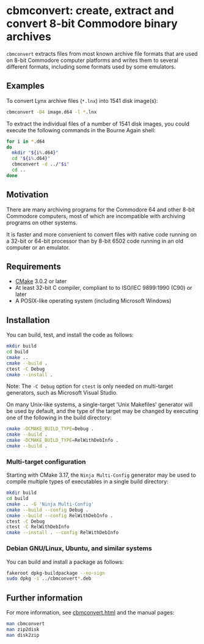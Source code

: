 # cbmconvert: create, extract and convert 8-bit Commodore binary archives

`cbmconvert` extracts files from most known archive file formats that
are used on 8-bit Commodore computer platforms and writes them to
several different formats, including some formats used by some
emulators.

## Examples

To convert Lynx archive files (`*.lnx`) into 1541 disk image(s):
```sh
cbmconvert -D4 image.d64 -l *.lnx
```
To extract the individual files of a number of 1541 disk images, you
could execute the following commands in the Bourne Again shell:
```bash
for i in *.d64
do
  mkdir "${i%.d64}"
  cd "${i%.d64}"
  cbmconvert -d ../"$i"
  cd ..
done
```

## Motivation

There are many archiving programs for the Commodore 64 and other 8-bit
Commodore computers, most of which are incompatible with archiving
programs on other systems.

It is faster and more convenient to convert files with native code
running on a 32-bit or 64-bit processor than by 8-bit 6502 code
running in an old computer or an emulator.

## Requirements

* [CMake](https://cmake.org) 3.0.2 or later
* At least 32-bit C compiler, compliant to to ISO/IEC 9899:1990 (C90) or later
* A POSIX-like operating system (including Microsoft Windows)

## Installation

You can build, test, and install the code as follows:

```sh
mkdir build
cd build
cmake ..
cmake --build .
ctest -C Debug
cmake --install .
```
Note: The `-C Debug` option for `ctest` is only needed on
multi-target generators, such as Microsoft Visual Studio.

On many Unix-like systems, a single-target 'Unix Makefiles' generator
will be used by default, and the type of the target may be changed
by executing one of the following in the build directory:
```sh
cmake -DCMAKE_BUILD_TYPE=Debug .
cmake --build .
cmake -DCMAKE_BUILD_TYPE=RelWithDebInfo .
cmake --build .
```

### Multi-target configuration

Starting with CMake 3.17, the `Ninja Multi-Config` generator may be used
to compile multiple types of executables in a single build directory:

```sh
mkdir build
cd build
cmake .. -G 'Ninja Multi-Config'
cmake --build --config Debug .
cmake --build --config RelWithDebInfo .
ctest -C Debug
ctest -C RelWithDebInfo
cmake --install . --config RelWithDebInfo
```

### Debian GNU/Linux, Ubuntu, and similar systems

You can build and install a package as follows:
```sh
fakeroot dpkg-buildpackage --no-sign
sudo dpkg -i ../cbmconvert*.deb
```

## Further information

For more information, see [cbmconvert.html](cbmconvert.html) and
the manual pages:
```sh
man cbmconvert
man zip2disk
man disk2zip
```
